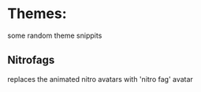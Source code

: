 # Themes:
some random theme snippits
## Nitrofags
replaces the animated nitro avatars with 'nitro fag' avatar
